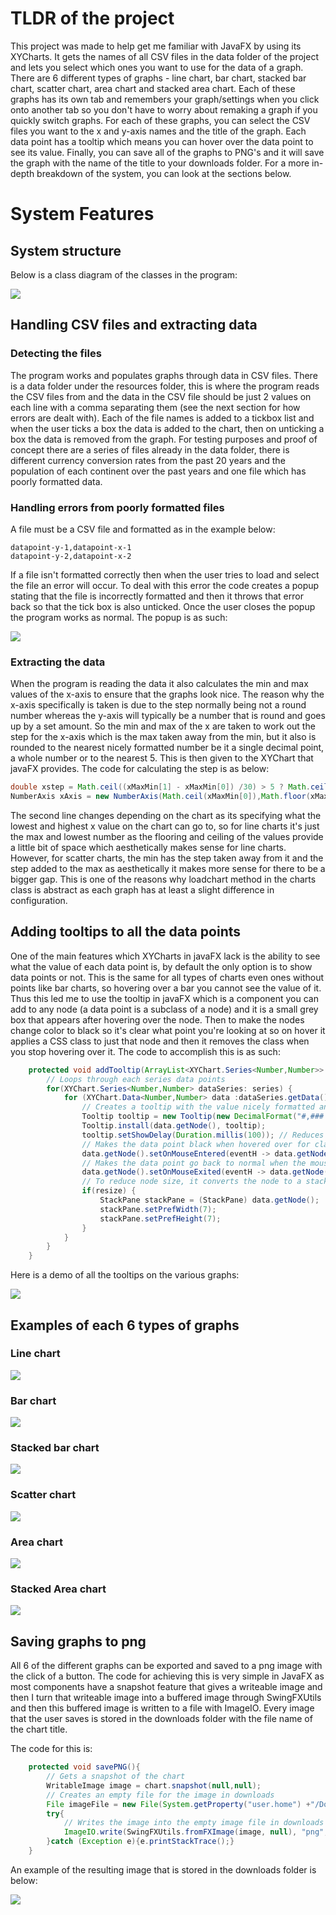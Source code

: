 # TLDR of the project

This project was made to help get me familiar with JavaFX by using its XYCharts. It gets the names of all CSV files in the data folder of the project and lets you select which ones you want to use for the data of a graph. There are 6 different types of graphs - line chart, bar chart, stacked bar chart, scatter chart, area chart and stacked area chart. Each of these graphs has its own tab and remembers your graph/settings when you click onto another tab so you don't have to worry about remaking a graph if you quickly switch graphs. For each of these graphs, you can select the CSV files you want to the x and y-axis names and the title of the graph. Each data point has a tooltip which means you can hover over the data point to see its value. Finally, you can save all of the graphs to PNG's and it will save the graph with the name of the title to your downloads folder. For a more in-depth breakdown of the system, you can look at the sections below.

# System Features

## System structure

Below is a class diagram of the classes in the program:

![](https://michael-perdue.github.io/assets/graphing-classes.png)

## Handling CSV files and extracting data

### Detecting the files

The program works and populates graphs through data in CSV files. There is a data folder under the resources folder, this is where the program reads the CSV files from and the data in the CSV file should be just 2 values on each line with a comma separating them (see the next section for how errors are dealt with). Each of the file names is added to a tickbox list and when the user ticks a box the data is added to the chart, then on unticking a box the data is removed from the graph. For testing purposes and proof of concept there are a series of files already in the data folder, there is different currency conversion rates from the past 20 years and the population of each continent over the past years and one file which has poorly formatted data.

### Handling errors from poorly formatted files

A file must be a CSV file and formatted as in the example below:
```
datapoint-y-1,datapoint-x-1
datapoint-y-2,datapoint-x-2
```
If a file isn't formatted correctly then when the user tries to load and select the file an error will occur. To deal with this error the code creates a popup stating that the file is incorrectly formatted and then it throws that error back so that the tick box is also unticked. Once the user closes the popup the program works as normal. The popup is as such:

![](https://michael-perdue.github.io/assets/graphing-popup.PNG)

### Extracting the data

When the program is reading the data it also calculates the min and max values of the x-axis to ensure that the graphs look nice. The reason why the x-axis specifically is taken is due to the step normally being not a round number whereas the y-axis will typically be a number that is round and goes up by a set amount. So the min and max of the x are taken to work out the step for the x-axis which is the max taken away from the min, but it also is rounded to the nearest nicely formatted number be it a single decimal point, a whole number or to the nearest 5. This is then given to the XYChart that javaFX provides. The code for calculating the step is as below:
```java
double xstep = Math.ceil((xMaxMin[1] - xMaxMin[0]) /30) > 5 ? Math.ceil(((((xMaxMin[1] - xMaxMin[0]) / 30) + 5) /10)*10) : Math.ceil((xMaxMin[1] - xMaxMin[0]) /30);
NumberAxis xAxis = new NumberAxis(Math.ceil(xMaxMin[0]),Math.floor(xMaxMin[1]),xstep);
```
The second line changes depending on the chart as its specifying what the lowest and highest x value on the chart can go to, so for line charts it's just the max and lowest number as the flooring and ceiling of the values provide a little bit of space which aesthetically makes sense for line charts. However, for scatter charts, the min has the step taken away from it and the step added to the max as aesthetically it makes more sense for there to be a bigger gap. This is one of the reasons why loadchart method in the charts class is abstract as each graph has at least a slight difference in configuration.

## Adding tooltips to all the data points

One of the main features which XYCharts in javaFX lack is the ability to see what the value of each data point is, by default the only option is to show data points or not. This is the same for all types of charts even ones without points like bar charts, so hovering over a bar you cannot see the value of it. Thus this led me to use the tooltip in javaFX which is a component you can add to any node (a data point is a subclass of a node) and it is a small grey box that appears after hovering over the node. Then to make the nodes change color to black so it's clear what point you're looking at so on hover it applies a CSS class to just that node and then it removes the class when you stop hovering over it. The code to accomplish this is as such:

```java
    protected void addTooltip(ArrayList<XYChart.Series<Number,Number>> series,boolean resize){
        // Loops through each series data points
        for(XYChart.Series<Number,Number> dataSeries: series) {
            for (XYChart.Data<Number,Number> data :dataSeries.getData()) {
                // Creates a tooltip with the value nicely formatted and the y label added to the end of it
                Tooltip tooltip = new Tooltip(new DecimalFormat("#,###.###").format(data.getYValue()) + " " + ytextField.getText());
                Tooltip.install(data.getNode(), tooltip);
                tooltip.setShowDelay(Duration.millis(100)); // Reduces time it takes to show tooltip from 1 second to 0.1
                // Makes the data point black when hovered over for clarity
                data.getNode().setOnMouseEntered(eventH -> data.getNode().getStyleClass().add("onHover"));
                // Makes the data point go back to normal when the mouse is no longer hovering over
                data.getNode().setOnMouseExited(eventH -> data.getNode().getStyleClass().remove("onHover"));
                // To reduce node size, it converts the node to a stackPane and sets its height and width
                if(resize) {
                    StackPane stackPane = (StackPane) data.getNode();
                    stackPane.setPrefWidth(7);
                    stackPane.setPrefHeight(7);
                }
            }
        }
    }
```

Here is a demo of all the tooltips on the various graphs:

![](https://michael-perdue.github.io/assets/graphing-tooltip.gif)

## Examples of each 6 types of graphs

### Line chart

![](https://michael-perdue.github.io/assets/graphing-linechart.png)

### Bar chart

![](https://michael-perdue.github.io/assets/graphing-barchart.png)

### Stacked bar chart

![](https://michael-perdue.github.io/assets/graphing-stackedbarchart.png)

### Scatter chart

![](https://michael-perdue.github.io/assets/graphing-scatterchart.png)

### Area chart

![](https://michael-perdue.github.io/assets/graphing-areachart.png)

### Stacked Area chart

![](https://michael-perdue.github.io/assets/graphing-stackedareachart.png)

## Saving graphs to png

All 6 of the different graphs can be exported and saved to a png image with the click of a button. The code for achieving this is very simple in JavaFX as most components have a snapshot feature that gives a writeable image and then I turn that writeable image into a buffered image through SwingFXUtils and then this buffered image is written to a file with ImageIO. Every image that the user saves is stored in the downloads folder with the file name of the chart title.

The code for this is:

```java
    protected void savePNG(){
        // Gets a snapshot of the chart
        WritableImage image = chart.snapshot(null,null);
        // Creates an empty file for the image in downloads
        File imageFile = new File(System.getProperty("user.home") +"/Downloads/" + chart.getTitle() + ".png");
        try{
            // Writes the image into the empty image file in downloads
            ImageIO.write(SwingFXUtils.fromFXImage(image, null), "png", imageFile);
        }catch (Exception e){e.printStackTrace();}
    }
```

An example of the resulting image that is stored in the downloads folder is below:

![](https://michael-perdue.github.io/assets/graphing-examplepng.png)

